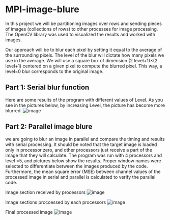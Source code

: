 # MPI-image-blure
In this project we will be partitioning images over rows and sending pieces of images (collections of rows) to other processes for image processing. The OpenCV library was used to visualized the results and worked with images.

Our approach will be to blur each pixel by setting it equal to the average of the surrounding pixels. The level of the blur will dictate how many pixels we use in the average. We will use a square box of dimension (2 level+1)×(2 level+1) centered on a given pixel to compute the blurred pixel. This way, a level=0 blur corresponds to the original image.

## Part 1: Serial blur function 

Here are some results of the program with different values of Level. As you see in the pictures below, by increasing Level, the picture has become more blurred.
![image](https://user-images.githubusercontent.com/57262710/218325870-4b5d2224-ab50-4530-96f7-b37870f7bf23.png)

## Part 2: Parallel image blure

we are going to blur an image in parallel and compare the timing and results with serial processing. It should be noted that the target image is loaded only in processor zero, and other processors just receive a part of the image that they will calculate.
The program was run with 4 processors and level =5, and pictures below show the results. Proper window names were selected to differentiate between the images produced by the code. Furthermore, the mean square error (MSE) between channel values of the processed image in serial and parallel is calculated to verify the parallel code.

Image section received by processors
![image](https://user-images.githubusercontent.com/57262710/218326126-d5625c99-6d04-485a-90ff-f15ea0eba0ad.png)

Image sections proccessed by each processors
![image](https://user-images.githubusercontent.com/57262710/218326214-d3624ffe-6cd2-48a6-a221-a45aeb0b4d84.png)

Final processed image
![image](https://user-images.githubusercontent.com/57262710/218326297-f4e5b28e-9a47-4d90-ba5e-2a4cd43c21ab.png)
